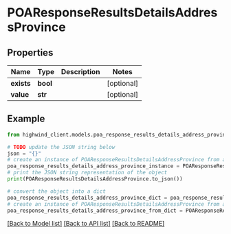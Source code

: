 # POAResponseResultsDetailsAddressProvince


## Properties

Name | Type | Description | Notes
------------ | ------------- | ------------- | -------------
**exists** | **bool** |  | [optional] 
**value** | **str** |  | [optional] 

## Example

```python
from highwind_client.models.poa_response_results_details_address_province import POAResponseResultsDetailsAddressProvince

# TODO update the JSON string below
json = "{}"
# create an instance of POAResponseResultsDetailsAddressProvince from a JSON string
poa_response_results_details_address_province_instance = POAResponseResultsDetailsAddressProvince.from_json(json)
# print the JSON string representation of the object
print(POAResponseResultsDetailsAddressProvince.to_json())

# convert the object into a dict
poa_response_results_details_address_province_dict = poa_response_results_details_address_province_instance.to_dict()
# create an instance of POAResponseResultsDetailsAddressProvince from a dict
poa_response_results_details_address_province_from_dict = POAResponseResultsDetailsAddressProvince.from_dict(poa_response_results_details_address_province_dict)
```
[[Back to Model list]](../README.md#documentation-for-models) [[Back to API list]](../README.md#documentation-for-api-endpoints) [[Back to README]](../README.md)


